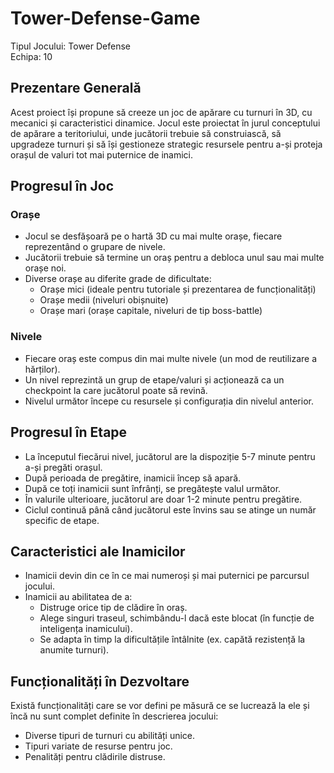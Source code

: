 # Tower-Defense-Game

Tipul Jocului: Tower Defense   
Echipa: 10

## Prezentare Generală

Acest proiect își propune să creeze un joc de apărare cu turnuri în 3D, cu mecanici și caracteristici dinamice. Jocul este proiectat în jurul conceptului de apărare a teritoriului, unde jucătorii trebuie să construiască, să upgradeze turnuri și să își gestioneze strategic resursele pentru a-și proteja orașul de valuri tot mai puternice de inamici.

## Progresul în Joc

### Orașe

- Jocul se desfășoară pe o hartă 3D cu mai multe orașe, fiecare reprezentând o grupare de nivele.
- Jucătorii trebuie să termine un oraș pentru a debloca unul sau mai multe orașe noi.
- Diverse orașe au diferite grade de dificultate:
  - Orașe mici (ideale pentru tutoriale și prezentarea de funcționalități)
  - Orașe medii (niveluri obișnuite)
  - Orașe mari (orașe capitale, niveluri de tip boss-battle)

### Nivele

- Fiecare oraș este compus din mai multe nivele (un mod de reutilizare a hărților).
- Un nivel reprezintă un grup de etape/valuri și acționează ca un checkpoint la care jucătorul poate să revină.
- Nivelul următor începe cu resursele și configurația din nivelul anterior.

## Progresul în Etape

- La începutul fiecărui nivel, jucătorul are la dispoziție 5-7 minute pentru a-și pregăti orașul.
- După perioada de pregătire, inamicii încep să apară.
- După ce toți inamicii sunt înfrânți, se pregătește valul următor.
- În valurile ulterioare, jucătorul are doar 1-2 minute pentru pregătire.
- Ciclul continuă până când jucătorul este învins sau se atinge un număr specific de etape.

## Caracteristici ale Inamicilor

- Inamicii devin din ce în ce mai numeroși și mai puternici pe parcursul jocului.
- Inamicii au abilitatea de a:
  - Distruge orice tip de clădire în oraș.
  - Alege singuri traseul, schimbându-l dacă este blocat (în funcție de inteligența inamicului).
  - Se adapta în timp la dificultățile întâlnite (ex. capătă rezistență la anumite turnuri).

## Funcționalități în Dezvoltare

Există funcționalități care se vor defini pe măsură ce se lucrează la ele și încă nu sunt complet definite în descrierea jocului:

- Diverse tipuri de turnuri cu abilități unice.
- Tipuri variate de resurse pentru joc.
- Penalități pentru clădirile distruse.

